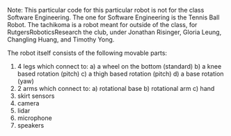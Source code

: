Note: This particular code for this particular robot is not for the class Software Engineering. The one for Software Engineering is the Tennis Ball Robot. The tachikoma is a robot meant for outside of the class, for RutgersRoboticsResearch the club, under Jonathan Risinger, Gloria Leung, Changling Huang, and Timothy Yong.

The robot itself consists of the following movable parts:
1) 4 legs which connect to:
  a) a wheel on the bottom (standard)
  b) a knee based rotation (pitch)
  c) a thigh based rotation (pitch)
  d) a base rotation (yaw)
2) 2 arms which connect to:
  a) rotational base
  b) rotational arm
  c) hand
3) skirt sensors
4) camera
5) lidar
6) microphone
7) speakers
